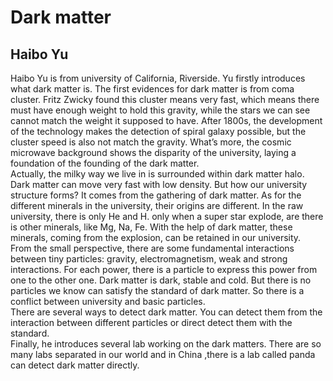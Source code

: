 # Dark matter
## Haibo Yu
Haibo Yu is from university of California, Riverside. Yu firstly introduces what dark matter is. The first evidences for dark matter is from coma cluster. Fritz Zwicky found this cluster means very fast, which means there must have enough weight to hold this gravity, while the stars we can see cannot match the weight it supposed to have. After 1800s, the development of the technology makes the detection of spiral galaxy possible, but the cluster speed is also not match the gravity. What’s more, the cosmic microwave background shows the disparity of the university, laying a foundation of the founding of the dark matter.  
Actually, the milky way we live in is surrounded within dark matter halo. Dark matter can move very fast with low density. But how our university structure forms? It comes from the gathering of dark matter. As for the different minerals in the university, their origins are different. In the raw university, there is only He and H. only when a super star explode, are there is other minerals, like Mg, Na, Fe. With the help of dark matter, these minerals, coming from the explosion, can be retained in our university.   
From the small perspective, there are some fundamental interactions between tiny particles: gravity, electromagnetism, weak and strong interactions. For each power, there is a particle to express this power from one to the other one. Dark matter is dark, stable and cold. But there is no particles we know can satisfy the standard of dark matter. So there is a conflict between university and basic particles.  
There are several ways to detect dark matter. You can detect them from the interaction between different particles or direct detect them with the standard.   
Finally, he introduces several lab working on the dark matters. There are so many labs separated in our world and in China ,there is a lab called panda can detect dark matter directly.  
